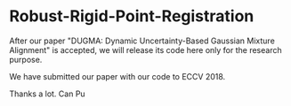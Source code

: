 # Robust-Rigid-Point-Registration

After our paper "DUGMA: Dynamic Uncertainty-Based Gaussian
Mixture Alignment" is accepted, we will release its code here only for the research purpose.

We have submitted our paper with our code to ECCV 2018.

Thanks a lot.
Can Pu

